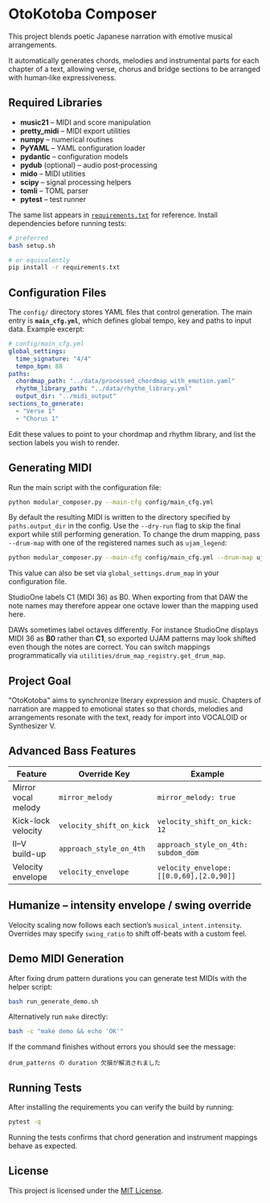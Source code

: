 # OtoKotoba Composer

This project blends poetic Japanese narration with emotive musical arrangements.

It automatically generates chords, melodies and instrumental parts for each chapter of a text, allowing verse, chorus and bridge sections to be arranged with human‑like expressiveness.

## Required Libraries
- **music21** – MIDI and score manipulation
- **pretty_midi** – MIDI export utilities
- **numpy** – numerical routines
- **PyYAML** – YAML configuration loader
- **pydantic** – configuration models
- **pydub** (optional) – audio post‑processing
- **mido** – MIDI utilities
- **scipy** – signal processing helpers
- **tomli** – TOML parser
- **pytest** – test runner

The same list appears in [`requirements.txt`](requirements.txt) for reference.
Install dependencies before running tests:

```bash
# preferred
bash setup.sh

# or equivalently
pip install -r requirements.txt
```

## Configuration Files
The `config/` directory stores YAML files that control generation.  The main entry is **`main_cfg.yml`**, which defines global tempo, key and paths to input data.  Example excerpt:

```yaml
# config/main_cfg.yml
global_settings:
  time_signature: "4/4"
  tempo_bpm: 88
paths:
  chordmap_path: "../data/processed_chordmap_with_emotion.yaml"
  rhythm_library_path: "../data/rhythm_library.yml"
  output_dir: "../midi_output"
sections_to_generate:
  - "Verse 1"
  - "Chorus 1"
```

Edit these values to point to your chordmap and rhythm library, and list the section labels you wish to render.

## Generating MIDI
Run the main script with the configuration file:

```bash
python modular_composer.py --main-cfg config/main_cfg.yml
```

By default the resulting MIDI is written to the directory specified by `paths.output_dir` in the config.  Use the `--dry-run` flag to skip the final export while still performing generation.
To change the drum mapping, pass `--drum-map` with one of the registered names such as `ujam_legend`:

```bash
python modular_composer.py --main-cfg config/main_cfg.yml --drum-map ujam_legend
```

This value can also be set via `global_settings.drum_map` in your configuration file.

StudioOne labels C1 (MIDI 36) as B0. When exporting from that DAW the note
names may therefore appear one octave lower than the mapping used here.

DAWs sometimes label octaves differently. For instance StudioOne displays MIDI 36
as **B0** rather than **C1**, so exported UJAM patterns may look shifted even
though the notes are correct. You can switch mappings programmatically via
`utilities/drum_map_registry.get_drum_map`.


## Project Goal
"OtoKotoba" aims to synchronize literary expression and music.  Chapters of narration are mapped to emotional states so that chords, melodies and arrangements resonate with the text, ready for import into VOCALOID or Synthesizer V.

## Advanced Bass Features

| Feature               | Override Key              | Example                                          |
|-----------------------|---------------------------|--------------------------------------------------|
| Mirror vocal melody   | `mirror_melody`           | `mirror_melody: true`                            |
| Kick-lock velocity    | `velocity_shift_on_kick`  | `velocity_shift_on_kick: 12`                     |
| II–V build-up         | `approach_style_on_4th`   | `approach_style_on_4th: subdom_dom`              |
| Velocity envelope     | `velocity_envelope`       | `velocity_envelope: [[0.0,60],[2.0,90]]`         |

## Humanize – intensity envelope / swing override

Velocity scaling now follows each section’s `musical_intent.intensity`.
Overrides may specify `swing_ratio` to shift off-beats with a custom feel.

## Demo MIDI Generation

After fixing drum pattern durations you can generate test MIDIs with the helper
script:

```bash
bash run_generate_demo.sh
```

Alternatively run `make` directly:

```bash
bash -c "make demo && echo 'OK'"
```

If the command finishes without errors you should see the message:

```
drum_patterns の duration 欠損が解消されました
```

## Running Tests

After installing the requirements you can verify the build by running:

```bash
pytest -q
```

Running the tests confirms that chord generation and instrument mappings behave as expected.

## License
This project is licensed under the [MIT License](LICENSE).
